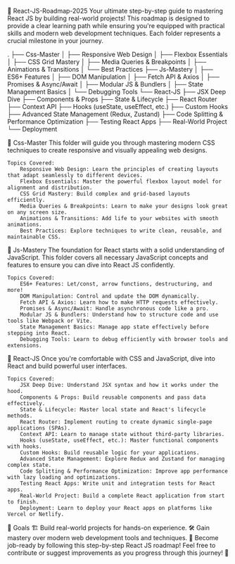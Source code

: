 🚀 React-JS-Roadmap-2025
    Your ultimate step-by-step guide to mastering React JS by building real-world projects! This roadmap is designed to provide a clear learning path while ensuring you're equipped with practical skills and modern web development techniques. Each folder represents a crucial milestone in your journey.


.
├── Css-Master
│   ├── Responsive Web Design
│   ├── Flexbox Essentials
│   ├── CSS Grid Mastery
│   ├── Media Queries & Breakpoints
│   ├── Animations & Transitions
│   └── Best Practices
├── Js-Mastery
│   ├── ES6+ Features
│   ├── DOM Manipulation
│   ├── Fetch API & Axios
│   ├── Promises & Async/Await
│   ├── Modular JS & Bundlers
│   ├── State Management Basics
│   └── Debugging Tools
└── React-JS
    ├── JSX Deep Dive
    ├── Components & Props
    ├── State & Lifecycle
    ├── React Router
    ├── Context API
    ├── Hooks (useState, useEffect, etc.)
    ├── Custom Hooks
    ├── Advanced State Management (Redux, Zustand)
    ├── Code Splitting & Performance Optimization
    ├── Testing React Apps
    ├── Real-World Project
    └── Deployment

📁 Css-Master
    This folder will guide you through mastering modern CSS techniques to create responsive and visually appealing web designs.

    Topics Covered:
        Responsive Web Design: Learn the principles of creating layouts that adapt seamlessly to different devices.
        Flexbox Essentials: Master the powerful flexbox layout model for alignment and distribution.
        CSS Grid Mastery: Build complex and grid-based layouts efficiently.
        Media Queries & Breakpoints: Learn to make your designs look great on any screen size.
        Animations & Transitions: Add life to your websites with smooth animations.
        Best Practices: Explore techniques to write clean, reusable, and maintainable CSS.

📁 Js-Mastery
    The foundation for React starts with a solid understanding of JavaScript. This folder covers all necessary JavaScript concepts and features to ensure you can dive into React JS confidently.

    Topics Covered:
        ES6+ Features: Let/const, arrow functions, destructuring, and more!
        DOM Manipulation: Control and update the DOM dynamically.
        Fetch API & Axios: Learn how to make HTTP requests effectively.
        Promises & Async/Await: Handle asynchronous code like a pro.
        Modular JS & Bundlers: Understand how to structure code and use tools like Webpack or Vite.
        State Management Basics: Manage app state effectively before stepping into React.
        Debugging Tools: Learn to debug efficiently with browser tools and extensions.

📁 React-JS
    Once you're comfortable with CSS and JavaScript, dive into React and build powerful user interfaces.

    Topics Covered:
        JSX Deep Dive: Understand JSX syntax and how it works under the hood.
        Components & Props: Build reusable components and pass data effectively.
        State & Lifecycle: Master local state and React's lifecycle methods.
        React Router: Implement routing to create dynamic single-page applications (SPAs).
        Context API: Learn to manage state without third-party libraries.
        Hooks (useState, useEffect, etc.): Master functional components with hooks.
        Custom Hooks: Build reusable logic for your applications.
        Advanced State Management: Explore Redux and Zustand for managing complex state.
        Code Splitting & Performance Optimization: Improve app performance with lazy loading and optimizations.
        Testing React Apps: Write unit and integration tests for React apps.
        Real-World Project: Build a complete React application from start to finish.
        Deployment: Learn to deploy your React apps on platforms like Vercel or Netlify.


🌟 Goals
    🏗️ Build real-world projects for hands-on experience.
    🛠️ Gain mastery over modern web development tools and techniques.
    🚀 Become job-ready by following this step-by-step React JS roadmap!
    Feel free to contribute or suggest improvements as you progress through this journey! 🎉